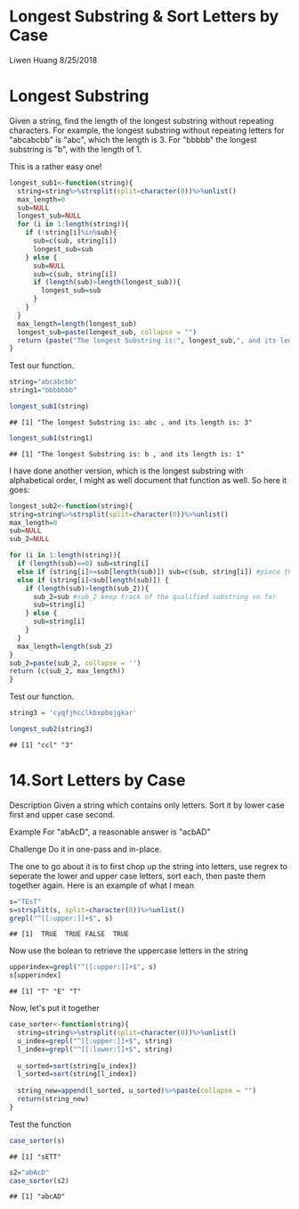 Longest Substring & Sort Letters by Case
================
Liwen Huang
8/25/2018

Longest Substring
=================

Given a string, find the length of the longest substring without repeating characters. For example, the longest substring without repeating letters for "abcabcbb" is "abc", which the length is 3. For "bbbbb" the longest substring is "b", with the length of 1.

This is a rather easy one!

``` r
longest_sub1<-function(string){
  string=string%>%strsplit(split=character(0))%>%unlist()
  max_length=0
  sub=NULL
  longest_sub=NULL
  for (i in 1:length(string)){
    if (!string[i]%in%sub){
      sub=c(sub, string[i])
      longest_sub=sub
    } else {
      sub=NULL
      sub=c(sub, string[i])
      if (length(sub)>length(longest_sub)){
        longest_sub=sub
      }
    }
  } 
  max_length=length(longest_sub)
  longest_sub=paste(longest_sub, collapse = "")
  return (paste("The longest Substring is:", longest_sub,", and its length is:", max_length, collapse=""))
}
```

Test our function.

``` r
string="abcabcbb"
string1="bbbbbbb"

longest_sub1(string)
```

    ## [1] "The longest Substring is: abc , and its length is: 3"

``` r
longest_sub1(string1)
```

    ## [1] "The longest Substring is: b , and its length is: 1"

I have done another version, which is the longest substring with alphabetical order, I might as well document that function as well. So here it goes:

``` r
longest_sub2<-function(string){
string=string%>%strsplit(split=character(0))%>%unlist()
max_length=0
sub=NULL
sub_2=NULL

for (i in 1:length(string)){
  if (length(sub)==0) sub=string[i] 
  else if (string[i]>=sub[length(sub)]) sub=c(sub, string[i]) #piece the next character if it is in order
  else if (string[i]<sub[length(sub)]) {
    if (length(sub)>length(sub_2)){
      sub_2=sub #sub_2 keep track of the qualified substring so far
      sub=string[i]
    } else {
      sub=string[i]
    }
  }
  max_length=length(sub_2)
}
sub_2=paste(sub_2, collapse = '')
return (c(sub_2, max_length))
}
```

Test our function.

``` r
string3 = 'cyqfjhcclkbxpbojgkar'

longest_sub2(string3)
```

    ## [1] "ccl" "3"

14.Sort Letters by Case
=======================

Description Given a string which contains only letters. Sort it by lower case first and upper case second.

Example For "abAcD", a reasonable answer is "acbAD"

Challenge Do it in one-pass and in-place.

The one to go about it is to first chop up the string into letters, use regrex to seperate the lower and upper case letters, sort each, then paste them together again. Here is an example of what I mean

``` r
s="TEsT"
s=strsplit(s, split=character(0))%>%unlist()
grepl("^[[:upper:]]+$", s)
```

    ## [1]  TRUE  TRUE FALSE  TRUE

Now use the bolean to retrieve the uppercase letters in the string

``` r
upperindex=grepl("^[[:upper:]]+$", s)
s[upperindex]
```

    ## [1] "T" "E" "T"

Now, let's put it together

``` r
case_sorter<-function(string){
  string=string%>%strsplit(split=character(0))%>%unlist()
  u_index=grepl("^[[:upper:]]+$", string)
  l_index=grepl("^[[:lower:]]+$", string)
  
  u_sorted=sort(string[u_index])
  l_sorted=sort(string[l_index])
  
  string_new=append(l_sorted, u_sorted)%>%paste(collapse = "")
  return(string_new)
}
```

Test the function

``` r
case_sorter(s)
```

    ## [1] "sETT"

``` r
s2="abAcD"
case_sorter(s2)
```

    ## [1] "abcAD"
